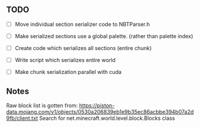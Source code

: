 ## TODO

- [ ] Move individual section serializer code to NBTParser.h
- [ ] Make serialized sections use a global palette. (rather than palette index)
- [ ] Create code which serializes all sections (entire chunk)
- [ ] Write script which serializes entire world
- [ ] Make chunk serialization parallel with cuda


## Notes
Raw block list is gotten from: https://piston-data.mojang.com/v1/objects/0530a206839eb1e9b35ec86acbbe394b07a2d9fb/client.txt
Search for net.minecraft.world.level.block.Blocks class

